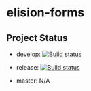 # elision-forms

## Project Status ##

- develop: [![Build status](https://ci.appveyor.com/api/projects/status/u3f62lyby7eie26a/branch/develop?svg=true)](https://ci.appveyor.com/project/SitecoreElision/elision-forms/branch/develop)


- release: [![Build status](https://ci.appveyor.com/api/projects/status/3lns002fajqu0m1q/branch/release?svg=true)](https://ci.appveyor.com/project/SitecoreElision/elision-forms-e78vm/branch/release)


- master: N/A